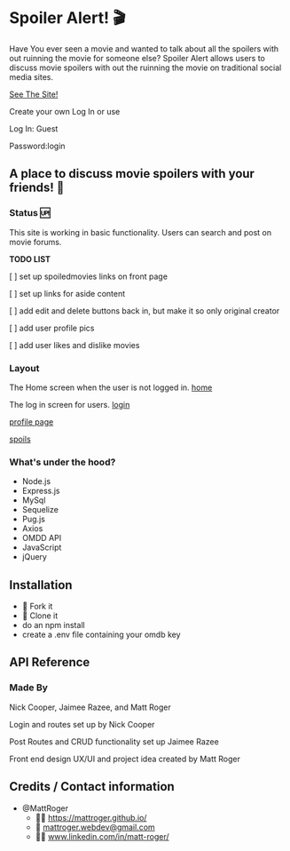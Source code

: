 # Spoiler Alert! :clapper:
Have You ever seen a movie and wanted to talk about all the spoilers with out ruinning the movie for someone else?
Spoiler Alert allows users to discuss movie spoilers with out the ruinning the movie on traditional social media sites.

[See The Site!](https://shrouded-eyrie-44738.herokuapp.com/)

Create your own Log In or use

Log In: Guest

Password:login


## A place to discuss movie spoilers with your friends! :information_desk_person:

### Status :up:
This site is working in basic functionality. Users can search and post on movie forums.

**TODO LIST**

[ ] set up spoiledmovies links on front page

[ ] set up links for aside content

[ ] add edit and delete buttons back in, but make it so only original creator

[ ] add user profile pics

[ ] add user likes and dislike movies

### Layout

The Home screen when the user is not logged in.
[home](https://github.com/MattRoger/screenshots/blob/master/spoileralert/home.png?raw=true)

The log in screen for users.
[login](https://github.com/MattRoger/screenshots/blob/master/spoileralert/login.png?raw=true)

[profile page](https://github.com/MattRoger/screenshots/blob/master/spoileralert/profile.gif?raw=true)

[spoils](https://github.com/MattRoger/screenshots/blob/master/spoileralert/spoils.png?raw=true)

### What's under the hood?

* Node.js
* Express.js 
* MySql
* Sequelize
* Pug.js
* Axios
* OMDD API
* JavaScript
* jQuery

## Installation
* :trident: Fork it
* :sheep: Clone it
* do an npm install
* create a .env file containing your omdb key

## API Reference

### Made By
Nick Cooper, Jaimee Razee, and Matt Roger

Login and routes set up by Nick Cooper

Post Routes and CRUD functionality set up Jaimee Razee

Front end design UX/UI and project idea created by Matt Roger

## Credits / Contact information
* @MattRoger 
  * :man_office_worker: https://mattroger.github.io/
  * :e-mail: mattroger.webdev@gmail.com
  * :man_office_worker: www.linkedin.com/in/matt-roger/
